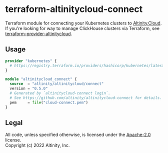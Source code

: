 # terraform-altinitycloud-connect

Terraform module for connecting your Kubernetes clusters to [Altinity.Cloud](https://altinity.cloud/anywhere).  
If you're looking for way to manage ClickHouse clusters via Terraform,
see [terraform-provider-altinitycloud](https://github.com/altinity/terraform-provider-altinitycloud).

## Usage

```terraform
provider "kubernetes" {
  # https://registry.terraform.io/providers/hashicorp/kubernetes/latest/docs 
}

module "altinitycloud_connect" {
  source  = "altinity/altinitycloud/connect"
  version = "0.5.0"
  # Generated by `altinitycloud-connect login`.
  # See https://github.com/altinity/altinitycloud-connect for details.
  pem     = file("cloud-connect.pem")
}
```

## Legal

All code, unless specified otherwise, is licensed under the [Apache-2.0](LICENSE) license.  
Copyright (c) 2022 Altinity, Inc.
